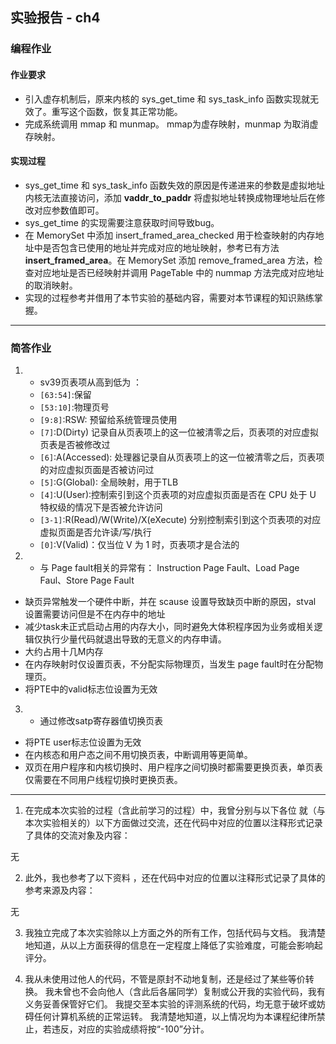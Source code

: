 ## 实验报告 - ch4

### 编程作业

#### 作业要求
- 引入虚存机制后，原来内核的 sys_get_time 和 sys_task_info 函数实现就无效了。重写这个函数，恢复其正常功能。
- 完成系统调用 mmap 和 munmap。 mmap为虚存映射，munmap 为取消虚存映射。

#### 实现过程
- sys_get_time 和 sys_task_info 函数失效的原因是传递进来的参数是虚拟地址内核无法直接访问，添加 **vaddr_to_paddr** 将虚拟地址转换成物理地址后在修改对应参数值即可。
- sys_get_time 的实现需要注意获取时间导致bug。
- 在 MemorySet 中添加 insert_framed_area_checked 用于检查映射的内存地址中是否包含已使用的地址并完成对应的地址映射，参考已有方法 **insert_framed_area**。在 MemorySet 添加 remove_framed_area 方法，检查对应地址是否已经映射并调用 PageTable 中的 nummap 方法完成对应地址的取消映射。
- 实现的过程参考并借用了本节实验的基础内容，需要对本节课程的知识熟练掌握。
---

### 简答作业
1. - sv39页表项从高到低为 ：
    - `[63:54]`:保留
    - `[53:10]`:物理页号
    - `[9:8]`:RSW: 预留给系统管理员使用
    - `[7]`:D(Dirty) 记录自从页表项上的这一位被清零之后，页表项的对应虚拟页表是否被修改过
    - `[6]`:A(Accessed): 处理器记录自从页表项上的这一位被清零之后，页表项的对应虚拟页面是否被访问过
    - `[5]`:G(Global): 全局映射，用于TLB
    - `[4]`:U(User):控制索引到这个页表项的对应虚拟页面是否在 CPU 处于 U 特权级的情况下是否被允许访问
    - `[3-1]`:R(Read)/W(Write)/X(eXecute) 分别控制索引到这个页表项的对应虚拟页面是否允许读/写/执行
    - `[0]`:V(Valid)：仅当位 V 为 1 时，页表项才是合法的
2. - 与 Page fault相关的异常有： Instruction Page Fault、Load Page Faul、Store Page Fault
- 缺页异常触发一个硬件中断，并在 scause 设置导致缺页中断的原因，stval 设置需要访问但是不在内存中的地址
- 减少task未正式启动占用的内存大小，同时避免大体积程序因为业务或相关逻辑仅执行少量代码就退出导致的无意义的内存申请。
- 大约占用十几M内存
- 在内存映射时仅设置页表，不分配实际物理页，当发生 page fault时在分配物理页。
- 将PTE中的valid标志位设置为无效
3. - 通过修改satp寄存器值切换页表
- 将PTE user标志位设置为无效
- 在内核态和用户态之间不用切换页表，中断调用等更简单。
- 双页在用户程序和内核切换时、用户程序之间切换时都需要更换页表，单页表仅需要在不同用户线程切换时更换页表。
---

1. 在完成本次实验的过程（含此前学习的过程）中，我曾分别与以下各位 就（与本次实验相关的）以下方面做过交流，还在代码中对应的位置以注释形式记录了具体的交流对象及内容：

无

2. 此外，我也参考了以下资料 ，还在代码中对应的位置以注释形式记录了具体的参考来源及内容：

无

3. 我独立完成了本次实验除以上方面之外的所有工作，包括代码与文档。 我清楚地知道，从以上方面获得的信息在一定程度上降低了实验难度，可能会影响起评分。

4. 我从未使用过他人的代码，不管是原封不动地复制，还是经过了某些等价转换。 我未曾也不会向他人（含此后各届同学）复制或公开我的实验代码，我有义务妥善保管好它们。
   我提交至本实验的评测系统的代码，均无意于破坏或妨碍任何计算机系统的正常运转。
   我清楚地知道，以上情况均为本课程纪律所禁止，若违反，对应的实验成绩将按“-100”分计。